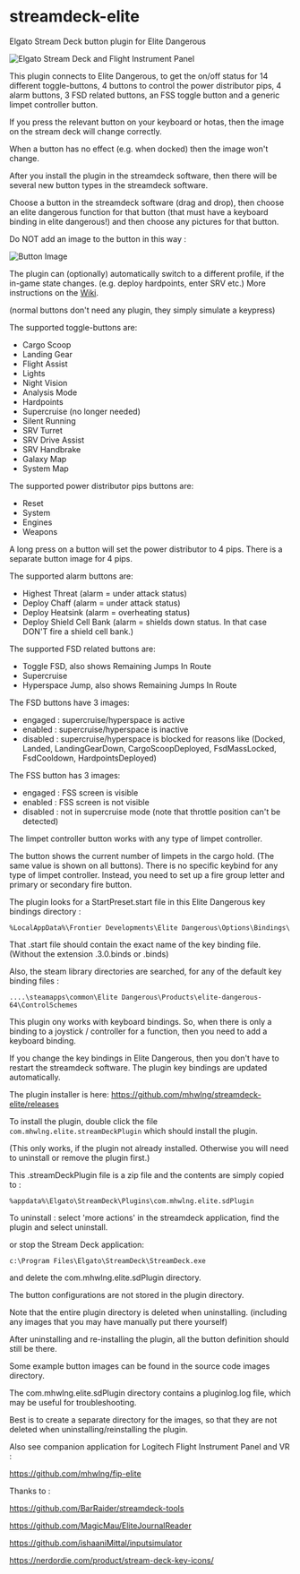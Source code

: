 # streamdeck-elite
Elgato Stream Deck button plugin for Elite Dangerous

![Elgato Stream Deck and Flight Instrument Panel](https://i.imgur.com/bE2ODlF.jpg)

This plugin connects to Elite Dangerous, to get the on/off status for 14 different toggle-buttons, 
4 buttons to control the power distributor pips, 4 alarm buttons, 3 FSD related buttons, an FSS toggle button and a generic limpet controller button.

If you press the relevant button on your keyboard or hotas, then the image on the stream deck will change correctly.

When a button has no effect (e.g. when docked) then the image won't change.

After you install the plugin in the streamdeck software, then there will be several new button types in the streamdeck software.

Choose a button in the streamdeck software (drag and drop), then choose an elite dangerous function for that button (that must have a keyboard binding in elite dangerous!) and then choose any pictures for that button.

Do NOT add an image to the button in this way :

![Button Image](https://i.imgur.com/xkgy7uZ.png)

The plugin can (optionally) automatically switch to a different profile, if the in-game state changes. (e.g. deploy hardpoints, enter SRV etc.)
More instructions on the [Wiki](https://github.com/mhwlng/streamdeck-elite/wiki/Automatic-Profile-Switching).

(normal buttons don't need any plugin, they simply simulate a keypress)

The supported toggle-buttons are:
- Cargo Scoop
- Landing Gear
- Flight Assist
- Lights
- Night Vision
- Analysis Mode
- Hardpoints
- Supercruise (no longer needed)
- Silent Running
- SRV Turret
- SRV Drive Assist
- SRV Handbrake
- Galaxy Map
- System Map

The supported power distributor pips buttons are:
- Reset
- System
- Engines
- Weapons

A long press on a button will set the power distributor to 4 pips.
There is a separate button image for 4 pips.

The supported alarm buttons are:
- Highest Threat (alarm = under attack status)
- Deploy Chaff (alarm = under attack status)
- Deploy Heatsink (alarm = overheating status)
- Deploy Shield Cell Bank (alarm = shields down status. In that case DON'T fire a shield cell bank.)

The supported FSD related buttons are:
- Toggle FSD, also shows Remaining Jumps In Route
- Supercruise
- Hyperspace Jump, also shows Remaining Jumps In Route

The FSD buttons have 3 images:
- engaged  : supercruise/hyperspace is active
- enabled  : supercruise/hyperspace is inactive
- disabled : supercruise/hyperspace is blocked for reasons like (Docked, Landed, LandingGearDown, CargoScoopDeployed, FsdMassLocked, FsdCooldown, HardpointsDeployed)

The FSS button has 3 images:
- engaged  : FSS screen is visible
- enabled  : FSS screen is not visible
- disabled : not in supercruise mode (note that throttle position can't be detected)

The limpet controller button works with any type of limpet controller.

The button shows the current number of limpets in the cargo hold. (The same value is shown on all buttons).
There is no specific keybind for any type of limpet controller.
Instead, you need to set up a fire group letter and primary or secondary fire button.

The plugin looks for a StartPreset.start file in this Elite Dangerous key bindings directory :

`%LocalAppData%\Frontier Developments\Elite Dangerous\Options\Bindings\`

That .start file should contain the exact name of the key binding file. (Without the extension .3.0.binds or .binds)

Also, the steam library directories are searched, for any of the default key binding files :
 
`....\steamapps\common\Elite Dangerous\Products\elite-dangerous-64\ControlSchemes`

This plugin ony works with keyboard bindings. 
So, when there is only a binding to a joystick / controller for a function, then you need to add a keyboard binding.

If you change the key bindings in Elite Dangerous, then you don't have to restart the streamdeck software. The plugin key bindings are updated automatically.

The plugin installer is here: https://github.com/mhwlng/streamdeck-elite/releases

To install the plugin, double click the file `com.mhwlng.elite.streamDeckPlugin` which should install the plugin.

(This only works, if the plugin not already installed. Otherwise you will need to uninstall or remove the plugin first.)

This .streamDeckPlugin file is a zip file and the contents are simply copied to :

`%appdata%\Elgato\StreamDeck\Plugins\com.mhwlng.elite.sdPlugin`

To uninstall : select 'more actions' in the streamdeck application, find the plugin and select uninstall.

or stop the Stream Deck application:

`c:\Program Files\Elgato\StreamDeck\StreamDeck.exe`

and delete the com.mhwlng.elite.sdPlugin directory.

The button configurations are not stored in the plugin directory.

Note that the entire plugin directory is deleted when uninstalling. (including any images that you may have manually put there yourself)

After uninstalling and re-installing the plugin, all the button definition should still be there.

Some example button images can be found in the source code images directory.

The com.mhwlng.elite.sdPlugin directory contains a pluginlog.log file, which may be useful for troubleshooting.

Best is to create a separate directory for the images, so that they are not deleted when uninstalling/reinstalling the plugin.


Also see companion application for Logitech Flight Instrument Panel and VR :

https://github.com/mhwlng/fip-elite

Thanks to :

https://github.com/BarRaider/streamdeck-tools

https://github.com/MagicMau/EliteJournalReader

https://github.com/ishaaniMittal/inputsimulator

https://nerdordie.com/product/stream-deck-key-icons/

